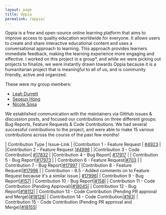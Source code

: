 ```yaml
---
layout: page
title: Oppia
permalink: /oppia/
---
```


Oppia is a free and open-source online learning platform that aims to improve access to quality education worldwide for everyone.
It allows users to create and share interactive educational content and uses a conversational approach to learning. This approach provides learners immediate feedback, making the learning experience more engaging and effective. I worked on this project in a group\*, and while we were picking out projects to finalize, we were instantly drawn towards Oppia because it is a humanitarian project that is meaningful to all of us, and is community friendly, active and organized.

These were my group members:

- [Leah Durrett](https://github.com/howtofly-lab)
- [Seoeun Hong](https://github.com/seoeunHong)
- [Nicole Sosa](https://github.com/nicoleSosa)

We established communication with the maintainers via GitHub issues & discussion posts, and focused our contributions on three different groups: Bug Reports, Feature Requests & Code Contributions.
We had several successful contributions to the project, and were able to make 15 various contributions across the course of the past few months!

| Contribution Type | Issue-Link |
|Contribution 1 - Feature Request | [#4923](https://github.com/oppia/oppia-android/issues/4923) |
|Contribution 2 - Feature Request |[#4998](https://github.com/oppia/oppia/issues/17867) |
|Contribution 3 - Code Contribution| [#17832](https://github.com/oppia/oppia/pull/17884) |
|Contribution 4 - Bug Report| [#17917](https://github.com/oppia/oppia/issues/17917) |
| Contribution 5 - Bug Report|[#17973](https://github.com/oppia/oppia/issues/17973) |
| Contribution 6 - Feature Request|[#703](https://github.com/oppia/oppia/issues/17992) |
| Contribution 7 - Bug Report|[#17997](https://github.com/oppia/oppia/issues/17997) |
|Contribution 8 - Feature Request|[#17996](https://github.com/oppia/oppia/issues/17996) |
| Contribution - 8.5 - Added comments on to Feature Request because it's a similar issue | [#17996](https://github.com/oppia/oppia/issues/17996)|
| Contribution 9 - Bug Report|[#157](https://github.com/oppia/oppia-web-developer-docs/issues/157#issue-1666497355)|
| Contribution 10 - Bug Report|[#158](https://github.com/oppia/oppia-web-developer-docs/issues/158)|
| Contribution 11 - Code Contribution (Pending Approval)|[#18045](https://github.com/oppia/oppia/issues/18045)|
| Contribution 12 - Bug Report|[#18112](https://github.com/oppia/oppia/issues/18112)|
| Contribution 13 - Code Contribution (Pending PR approval and Merge)|[#18126](https://github.com/oppia/oppia/pull/18126)|
| Contribution 14 - Code Contribution|[#163](https://github.com/oppia/oppia-web-developer-docs/pull/163)|
| Contribution 15 - Code Contribution (Pending PR approval and Merge)|[#18155](https://github.com/oppia/oppia/pull/18155)|
